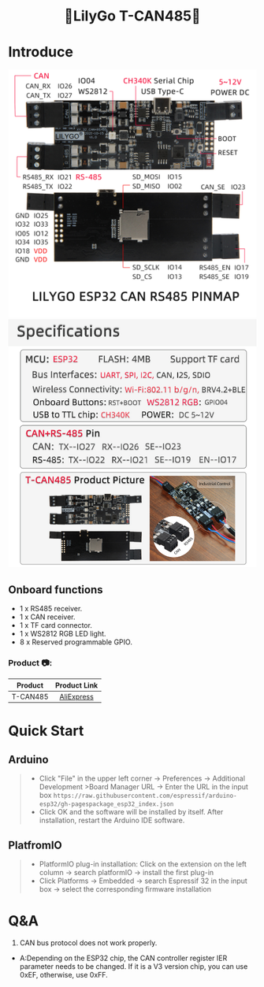 <h1 align = "center">🌟LilyGo T-CAN485🌟</h1>

# Introduce
![](img/T-CAN485-PINMAP-EN.jpg)
![](img/T-CAN485-DETAIL-EN.jpg)

## Onboard functions
- 1 x RS485 receiver.
- 1 x CAN receiver.
- 1 x TF card connector.
- 1 x WS2812 RGB LED light.
- 8 x Reserved programmable GPIO.

<h3 align = "left">Product 📷:</h3>

|  Product |  Product Link |
| :--------: | :---------: |
| T-CAN485 |  [AliExpress](https://pt.aliexpress.com/item/1005003624034092.html)   |


# Quick Start
## Arduino 
>- Click "File" in the upper left corner -> Preferences -> Additional Development >Board Manager URL -> Enter the URL in the input box
> `https://raw.githubusercontent.com/espressif/arduino-esp32/gh-pagespackage_esp32_index.json`
>-  Click OK and the software will be installed by itself. After installation, restart the Arduino IDE software.

## PlatfromIO
> - PlatformIO plug-in installation: Click on the extension on the left column -> search platformIO -> install the first plug-in
> - Click Platforms -> Embedded -> search Espressif 32 in the input box -> select the corresponding firmware installation


# Q&A
1. CAN bus protocol does not work properly.

- A:Depending on the ESP32 chip, the CAN controller register IER parameter needs to be changed. If it is a V3 version chip, you can use 0xEF, otherwise, use 0xFF.